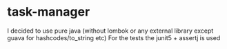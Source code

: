 # task-manager
I decided to use pure java (without lombok or any external library except guava for hashcodes/to_string etc)
For the tests the junit5 + assertj is used

